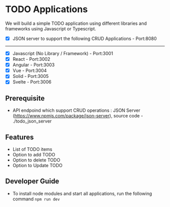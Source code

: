 # TODO Applications

We will build a simple TODO application using different libraries and frameworks using Javascript or Typescript.

- [x] JSON server to support the following CRUD Applications - Port:8080
---
- [x] Javascript (No Library / Framework) - Port:3001
- [x] React - Port:3002
- [x] Angular - Port:3003
- [x] Vue - Port:3004
- [x] Solid - Port:3005
- [x] Svelte - Port:3006

## Prerequisite

- API endpoind which support CRUD operations : JSON Server (https://www.npmjs.com/package/json-server), source code - ./todo_json_server

## Features

- List of TODO items
- Option to add TODO
- Option to delete TODO
- Option to Update TODO

## Developer Guide
- To install node modules and start all applications, run the following command
`npm run dev`